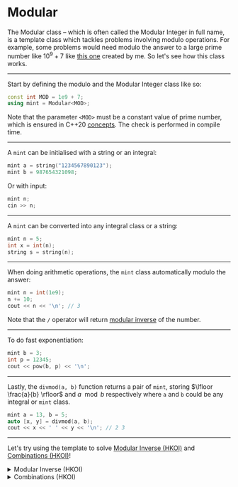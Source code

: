 # Modular

The Modular class – which is often called the Modular Integer in full name, is a template class which tackles problems involving modulo operations. For example, some problems would need modulo the answer to a large prime number like $10^9 + 7$ like [this one](https://syoj.org/judge/problems/C001) created by me. So let's see how this class works.

---

Start by defining the modulo and the Modular Integer class like so:
```cpp
const int MOD = 1e9 + 7;
using mint = Modular<MOD>;
```

Note that the parameter `<MOD>` must be a constant value of prime number, which is ensured in C++20 [concepts](https://en.cppreference.com/w/cpp/language/constraints). The check is performed in compile time.

---

A `mint` can be initialised with a string or an integral:
```cpp
mint a = string("1234567890123");
mint b = 987654321098;
```

Or with input:
```cpp
mint n;
cin >> n;
```

---

A `mint` can be converted into any integral class or a string:
```cpp
mint n = 5;
int x = int(n);
string s = string(n);
```

---

When doing arithmetic operations, the `mint` class automatically modulo the answer:
```cpp
mint n = int(1e9);
n += 10;
cout << n << '\n'; // 3
```

Note that the `/` operator will return [modular inverse](https://en.wikipedia.org/wiki/Modular_multiplicative_inverse) of the number.

---

To do fast exponentiation:
```cpp
mint b = 3;
int p = 12345;
cout << pow(b, p) << '\n';
```

---

Lastly, the `divmod(a, b)` function returns a pair of `mint`, storing $\lfloor \frac{a}{b} \rfloor$ and $a \mod b$ respectively where `a` and `b` could be any integral or `mint` class.
```cpp
mint a = 13, b = 5;
auto [x, y] = divmod(a, b);
cout << x << ' ' << y << '\n'; // 2 3
```

---

Let's try using the template to solve [Modular Inverse (HKOI)](https://judge.hkoi.org/task/B400) and [Combinations (HKOI)](https://judge.hkoi.org/task/B401)!

<details>

<summary>Modular Inverse (HKOI)</summary>

```cpp
const int MOD = 1e9 + 7;
using mint = Modular<MOD>;

int main() {
    cin.tie(0)->sync_with_stdio(0);

    mint x;
    cin >> x;

    cout << 1 / x << '\n';
}
```

[submission](https://judge.hkoi.org/submission/1361166/details)

</details>

<details>

<summary>Combinations (HKOI)</summary>

```cpp
const int MOD = 1e9 + 7;
using mint = Modular<MOD>;

vector<mint> fact, inv_fact;
const int mxN = 2e5;

void precompute(int n) {
    fact.resize(n + 1);
    inv_fact.resize(n + 1);
    fact[0] = 1;
    for (int i = 1; i <= n; ++i)
        fact[i] = fact[i - 1] * i;
    inv_fact[n] = 1 / fact[n];
    for (int i = n; i > 0; --i)
        inv_fact[i - 1] = inv_fact[i] * i;
}

mint nCr(int n, int k) {
    return fact[n] * inv_fact[k] * inv_fact[n - k];
}

int main() {
    cin.tie(0)->sync_with_stdio(0);

    precompute(mxN);

    int t;
    cin >> t;

    while (t--) {
        int n, k;
        cin >> n >> k;

        cout << nCr(n, k) << '\n';
    }
}
```

[submission](https://judge.hkoi.org/submission/1361167/details)

</details>